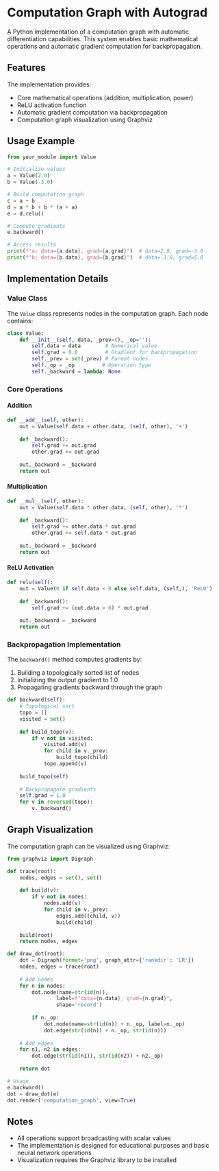 # Computation Graph with Autograd

A Python implementation of a computation graph with automatic differentiation capabilities. This system enables basic mathematical operations and automatic gradient computation for backpropagation.

## Features

The implementation provides:
- Core mathematical operations (addition, multiplication, power)
- ReLU activation function
- Automatic gradient computation via backpropagation
- Computation graph visualization using Graphviz

## Usage Example

```python
from your_module import Value

# Initialize values
a = Value(2.0)
b = Value(-3.0)

# Build computation graph
c = a + b
d = a * b + b * (a + a)
e = d.relu()

# Compute gradients
e.backward()

# Access results
print(f"a: data={a.data}, grad={a.grad}")  # data=2.0, grad=-3.0
print(f"b: data={b.data}, grad={b.grad}")  # data=-3.0, grad=5.0
```

## Implementation Details

### Value Class

The `Value` class represents nodes in the computation graph. Each node contains:

```python
class Value:
    def __init__(self, data, _prev=(), _op=''):
        self.data = data        # Numerical value
        self.grad = 0.0         # Gradient for backpropagation
        self._prev = set(_prev) # Parent nodes
        self._op = _op         # Operation type
        self._backward = lambda: None
```

### Core Operations

#### Addition
```python
def __add__(self, other):
    out = Value(self.data + other.data, (self, other), '+')
    
    def _backward():
        self.grad += out.grad
        other.grad += out.grad
    
    out._backward = _backward
    return out
```

#### Multiplication
```python
def __mul__(self, other):
    out = Value(self.data * other.data, (self, other), '*')
    
    def _backward():
        self.grad += other.data * out.grad
        other.grad += self.data * out.grad
    
    out._backward = _backward
    return out
```

#### ReLU Activation
```python
def relu(self):
    out = Value(0 if self.data < 0 else self.data, (self,), 'ReLU')
    
    def _backward():
        self.grad += (out.data > 0) * out.grad
    
    out._backward = _backward
    return out
```

### Backpropagation Implementation

The `backward()` method computes gradients by:
1. Building a topologically sorted list of nodes
2. Initializing the output gradient to 1.0
3. Propagating gradients backward through the graph

```python
def backward(self):
    # Topological sort
    topo = []
    visited = set()
    
    def build_topo(v):
        if v not in visited:
            visited.add(v)
            for child in v._prev:
                build_topo(child)
            topo.append(v)
    
    build_topo(self)
    
    # Backpropagate gradients
    self.grad = 1.0
    for v in reversed(topo):
        v._backward()
```

## Graph Visualization

The computation graph can be visualized using Graphviz:

```python
from graphviz import Digraph

def trace(root):
    nodes, edges = set(), set()
    
    def build(v):
        if v not in nodes:
            nodes.add(v)
            for child in v._prev:
                edges.add((child, v))
                build(child)
    
    build(root)
    return nodes, edges

def draw_dot(root):
    dot = Digraph(format='png', graph_attr={'rankdir': 'LR'})
    nodes, edges = trace(root)
    
    # Add nodes
    for n in nodes:
        dot.node(name=str(id(n)), 
                label=f"data={n.data}, grad={n.grad}", 
                shape='record')
        
        if n._op:
            dot.node(name=str(id(n)) + n._op, label=n._op)
            dot.edge(str(id(n)) + n._op, str(id(n)))
    
    # Add edges
    for n1, n2 in edges:
        dot.edge(str(id(n1)), str(id(n2)) + n2._op)
    
    return dot

# Usage
e.backward()
dot = draw_dot(e)
dot.render('computation_graph', view=True)
```

## Notes

- All operations support broadcasting with scalar values
- The implementation is designed for educational purposes and basic neural network operations
- Visualization requires the Graphviz library to be installed
